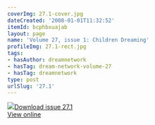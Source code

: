 ```yaml
---
coverImg: 27.1-cover.jpg
dateCreated: '2008-01-01T11:32:52'
itemId: bcphbxuajab
layout: page
name: 'Volume 27, issue 1: Children Dreaming'
profileImg: 27.1-rect.jpg
tags:
- hasAuthor: dreamnetwork
- hasTag: dream-network-volume-27
- hasTag: dreamnetwork
type: post
urlSlug: '27.1'
---
```

<img class="card-journal-img" src="../images/27.1-rect.jpg"/><a href="../files/pdfs/Volume_27/27.1_childrens_dreams.pdf" download="">Download issue 27.1</a><br><a href="../files/pdfs/Volume_27/27.1_childrens_dreams.pdf">View online</a>